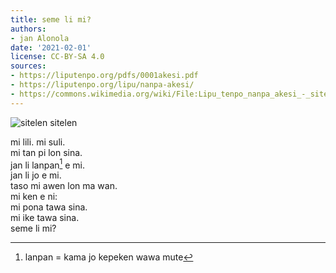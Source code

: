 ```yaml
---
title: seme li mi?
authors:
- jan Alonola
date: '2021-02-01'
license: CC-BY-SA 4.0
sources:
- https://liputenpo.org/pdfs/0001akesi.pdf
- https://liputenpo.org/lipu/nanpa-akesi/
- https://commons.wikimedia.org/wiki/File:Lipu_tenpo_nanpa_akesi_-_sitelen_sitelen.png
---
```


![sitelen sitelen](https://upload.wikimedia.org/wikipedia/commons/f/f6/Lipu_tenpo_nanpa_akesi_-_sitelen_sitelen.png)

mi lili. mi suli.  
mi tan pi lon sina.  
jan li lanpan[^1] e mi.  
jan li jo e mi.  
taso mi awen lon ma wan.  
mi ken e ni:  
mi pona tawa sina.  
mi ike tawa sina.  
seme li mi?

[^1]: lanpan = kama jo kepeken wawa mute